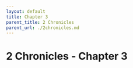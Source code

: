 ```yaml
---
layout: default
title: Chapter 3
parent_title: 2 Chronicles
parent_url: ./2chronicles.md
---
```


# 2 Chronicles - Chapter 3
